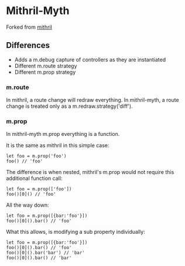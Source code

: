 # Mithril-Myth

Forked from [mithril](http://lhorie.github.io/mithril)

## Differences

- Adds a m.debug capture of controllers as they are instantiated
- Different m.route strategy
- Different m.prop strategy

### m.route

In mithril, a route change will redraw everything.
In mithril-myth, a route change is treated only as a m.redraw.strategy('diff').

### m.prop

In mithril-myth m.prop everything is a function.

It is the same as mithril in this simple case:
```
let foo = m.prop('foo')
foo() // 'foo'
```

The difference is when nested, mithril's m.prop would not require this additional function call:
```
let foo = m.prop(['foo'])
foo()[0]() // 'foo'
```

All the way down:
```
let foo = m.prop([{bar:'foo'}])
foo()[0]().bar() // 'foo'
```

What this allows, is modifying a sub property individually:
```
let foo = m.prop([{bar:'foo'}])
foo()[0]().bar() // 'foo'
foo()[0]().bar('bar') // 'bar'
foo()[0]().bar() // 'bar'
```